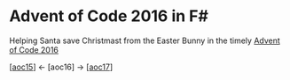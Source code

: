 # Advent of Code 2016 in F#

Helping Santa save Christmast from the Easter Bunny in the timely [Advent of Code 2016](https://adventofcode.com/2016/)

[[aoc15](https://github.com/codybartfast/aoc15)] <- [aoc16] -> [[aoc17](https://github.com/codybartfast/aoc17)]